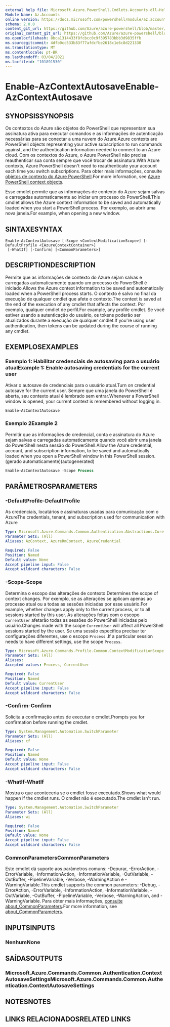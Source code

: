 ```yaml
---
external help file: Microsoft.Azure.PowerShell.Cmdlets.Accounts.dll-Help.xml
Module Name: Az.Accounts
online version: https://docs.microsoft.com/powershell/module/az.accounts/enable-azcontextautosave
schema: 2.0.0
content_git_url: https://github.com/Azure/azure-powershell/blob/master/src/Accounts/Accounts/help/Enable-AzContextAutosave.md
original_content_git_url: https://github.com/Azure/azure-powershell/blob/master/src/Accounts/Accounts/help/Enable-AzContextAutosave.md
ms.openlocfilehash: 8bca1314433f8fcbcc0c9f395783bbb3d9835ffb
ms.sourcegitcommit: 4dfb0cc533b83f77afdcfbe2618c1e6c8d221330
ms.translationtype: MT
ms.contentlocale: pt-BR
ms.lasthandoff: 03/04/2021
ms.locfileid: "101891530"
---
```

# <span data-ttu-id="8e885-101">Enable-AzContextAutosave</span><span class="sxs-lookup"><span data-stu-id="8e885-101">Enable-AzContextAutosave</span></span>

## <span data-ttu-id="8e885-102">SYNOPSIS</span><span class="sxs-lookup"><span data-stu-id="8e885-102">SYNOPSIS</span></span>
<span data-ttu-id="8e885-103">Os contextos do Azure são objetos do PowerShell que representam sua assinatura ativa para executar comandos e as informações de autenticação necessárias para se conectar a uma nuvem do Azure.</span><span class="sxs-lookup"><span data-stu-id="8e885-103">Azure contexts are PowerShell objects representing your active subscription to run commands against, and the authentication information needed to connect to an Azure cloud.</span></span> <span data-ttu-id="8e885-104">Com os contextos do Azure, o Azure PowerShell não precisa reauthenticar sua conta sempre que você trocar de assinatura.</span><span class="sxs-lookup"><span data-stu-id="8e885-104">With Azure contexts, Azure PowerShell doesn't need to reauthenticate your account each time you switch subscriptions.</span></span> <span data-ttu-id="8e885-105">Para obter mais informações, consulte [objetos de contexto do Azure PowerShell](https://docs.microsoft.com/powershell/azure/context-persistence).</span><span class="sxs-lookup"><span data-stu-id="8e885-105">For more information, see [Azure PowerShell context objects](https://docs.microsoft.com/powershell/azure/context-persistence).</span></span>

<span data-ttu-id="8e885-106">Esse cmdlet permite que as informações de contexto do Azure sejam salvas e carregadas automaticamente ao iniciar um processo do PowerShell.</span><span class="sxs-lookup"><span data-stu-id="8e885-106">This cmdlet allows the Azure context information to be saved and automatically loaded when you start a PowerShell process.</span></span> <span data-ttu-id="8e885-107">Por exemplo, ao abrir uma nova janela.</span><span class="sxs-lookup"><span data-stu-id="8e885-107">For example, when opening a new window.</span></span>

## <span data-ttu-id="8e885-108">SINTAXE</span><span class="sxs-lookup"><span data-stu-id="8e885-108">SYNTAX</span></span>

```
Enable-AzContextAutosave [-Scope <ContextModificationScope>] [-DefaultProfile <IAzureContextContainer>]
 [-WhatIf] [-Confirm] [<CommonParameters>]
```

## <span data-ttu-id="8e885-109">DESCRIPTION</span><span class="sxs-lookup"><span data-stu-id="8e885-109">DESCRIPTION</span></span>

<span data-ttu-id="8e885-110">Permite que as informações de contexto do Azure sejam salvas e carregadas automaticamente quando um processo do PowerShell é iniciado.</span><span class="sxs-lookup"><span data-stu-id="8e885-110">Allows the Azure context information to be saved and automatically loaded when a PowerShell process starts.</span></span> <span data-ttu-id="8e885-111">O contexto é salvo no final da execução de qualquer cmdlet que afete o contexto.</span><span class="sxs-lookup"><span data-stu-id="8e885-111">The context is saved at the end of the execution of any cmdlet that affects the context.</span></span> <span data-ttu-id="8e885-112">Por exemplo, qualquer cmdlet de perfil.</span><span class="sxs-lookup"><span data-stu-id="8e885-112">For example, any profile cmdlet.</span></span> <span data-ttu-id="8e885-113">Se você estiver usando a autenticação do usuário, os tokens poderão ser atualizados durante a execução de qualquer cmdlet.</span><span class="sxs-lookup"><span data-stu-id="8e885-113">If you're using user authentication, then tokens can be updated during the course of running any cmdlet.</span></span>

## <span data-ttu-id="8e885-114">EXEMPLOS</span><span class="sxs-lookup"><span data-stu-id="8e885-114">EXAMPLES</span></span>

### <span data-ttu-id="8e885-115">Exemplo 1: Habilitar credenciais de autosaving para o usuário atual</span><span class="sxs-lookup"><span data-stu-id="8e885-115">Example 1: Enable autosaving credentials for the current user</span></span>

<span data-ttu-id="8e885-116">Ativar o autosave de credenciais para o usuário atual.</span><span class="sxs-lookup"><span data-stu-id="8e885-116">Turn on credential autosave for the current user.</span></span> <span data-ttu-id="8e885-117">Sempre que uma janela do PowerShell é aberta, seu contexto atual é lembrado sem entrar.</span><span class="sxs-lookup"><span data-stu-id="8e885-117">Whenever a PowerShell window is opened, your current context is remembered without logging in.</span></span>

```powershell
Enable-AzContextAutosave
```

### <span data-ttu-id="8e885-118">Exemplo 2</span><span class="sxs-lookup"><span data-stu-id="8e885-118">Example 2</span></span>

<span data-ttu-id="8e885-119">Permitir que as informações de credencial, conta e assinatura do Azure sejam salvas e carregadas automaticamente quando você abrir uma janela do PowerShell nesta sessão do PowerShell.</span><span class="sxs-lookup"><span data-stu-id="8e885-119">Allow the Azure credential, account, and subscription information, to be saved and automatically loaded when you open a PowerShell window in this PowerShell session.</span></span> <span data-ttu-id="8e885-120">(gerado automaticamente)</span><span class="sxs-lookup"><span data-stu-id="8e885-120">(autogenerated)</span></span>

```powershell <!-- Aladdin Generated Example -->
Enable-AzContextAutosave -Scope Process
```

## <span data-ttu-id="8e885-121">PARÂMETROS</span><span class="sxs-lookup"><span data-stu-id="8e885-121">PARAMETERS</span></span>

### <span data-ttu-id="8e885-122">-DefaultProfile</span><span class="sxs-lookup"><span data-stu-id="8e885-122">-DefaultProfile</span></span>

<span data-ttu-id="8e885-123">As credenciais, locatários e assinaturas usadas para comunicação com o Azure</span><span class="sxs-lookup"><span data-stu-id="8e885-123">The credentials, tenant, and subscription used for communication with Azure</span></span>

```yaml
Type: Microsoft.Azure.Commands.Common.Authentication.Abstractions.Core.IAzureContextContainer
Parameter Sets: (All)
Aliases: AzContext, AzureRmContext, AzureCredential

Required: False
Position: Named
Default value: None
Accept pipeline input: False
Accept wildcard characters: False
```

### <span data-ttu-id="8e885-124">-Scope</span><span class="sxs-lookup"><span data-stu-id="8e885-124">-Scope</span></span>

<span data-ttu-id="8e885-125">Determina o escopo das alterações de contexto.</span><span class="sxs-lookup"><span data-stu-id="8e885-125">Determines the scope of context changes.</span></span> <span data-ttu-id="8e885-126">Por exemplo, se as alterações se aplicam apenas ao processo atual ou a todas as sessões iniciadas por esse usuário.</span><span class="sxs-lookup"><span data-stu-id="8e885-126">For example, whether changes apply only to the current process, or to all sessions started by this user.</span></span> <span data-ttu-id="8e885-127">As alterações feitas com o escopo `CurrentUser` afetarão todas as sessões do PowerShell iniciadas pelo usuário.</span><span class="sxs-lookup"><span data-stu-id="8e885-127">Changes made with the scope `CurrentUser` will affect all PowerShell sessions started by the user.</span></span> <span data-ttu-id="8e885-128">Se uma sessão específica precisar ter configurações diferentes, use o escopo `Process` .</span><span class="sxs-lookup"><span data-stu-id="8e885-128">If a particular session needs to have different settings, use the scope `Process`.</span></span>

```yaml
Type: Microsoft.Azure.Commands.Profile.Common.ContextModificationScope
Parameter Sets: (All)
Aliases:
Accepted values: Process, CurrentUser

Required: False
Position: Named
Default value: CurrentUser
Accept pipeline input: False
Accept wildcard characters: False
```

### <span data-ttu-id="8e885-129">-Confirm</span><span class="sxs-lookup"><span data-stu-id="8e885-129">-Confirm</span></span>

<span data-ttu-id="8e885-130">Solicita a confirmação antes de executar o cmdlet.</span><span class="sxs-lookup"><span data-stu-id="8e885-130">Prompts you for confirmation before running the cmdlet.</span></span>

```yaml
Type: System.Management.Automation.SwitchParameter
Parameter Sets: (All)
Aliases: cf

Required: False
Position: Named
Default value: None
Accept pipeline input: False
Accept wildcard characters: False
```

### <span data-ttu-id="8e885-131">-WhatIf</span><span class="sxs-lookup"><span data-stu-id="8e885-131">-WhatIf</span></span>

<span data-ttu-id="8e885-132">Mostra o que aconteceria se o cmdlet fosse executado.</span><span class="sxs-lookup"><span data-stu-id="8e885-132">Shows what would happen if the cmdlet runs.</span></span>
<span data-ttu-id="8e885-133">O cmdlet não é executado.</span><span class="sxs-lookup"><span data-stu-id="8e885-133">The cmdlet isn't run.</span></span>

```yaml
Type: System.Management.Automation.SwitchParameter
Parameter Sets: (All)
Aliases: wi

Required: False
Position: Named
Default value: None
Accept pipeline input: False
Accept wildcard characters: False
```

### <span data-ttu-id="8e885-134">CommonParameters</span><span class="sxs-lookup"><span data-stu-id="8e885-134">CommonParameters</span></span>
<span data-ttu-id="8e885-135">Este cmdlet dá suporte aos parâmetros comuns: -Depurar, -ErrorAction, -ErrorVariable, -InformationAction, -InformationVariable, -OutVariable, -OutBuffer, -PipelineVariable, -Verbose, -WarningAction e -WarningVariable.</span><span class="sxs-lookup"><span data-stu-id="8e885-135">This cmdlet supports the common parameters: -Debug, -ErrorAction, -ErrorVariable, -InformationAction, -InformationVariable, -OutVariable, -OutBuffer, -PipelineVariable, -Verbose, -WarningAction, and -WarningVariable.</span></span> <span data-ttu-id="8e885-136">Para obter mais informações, [consulte about_CommonParameters](http://go.microsoft.com/fwlink/?LinkID=113216).</span><span class="sxs-lookup"><span data-stu-id="8e885-136">For more information, see [about_CommonParameters](http://go.microsoft.com/fwlink/?LinkID=113216).</span></span>

## <span data-ttu-id="8e885-137">INPUTS</span><span class="sxs-lookup"><span data-stu-id="8e885-137">INPUTS</span></span>

### <span data-ttu-id="8e885-138">Nenhum</span><span class="sxs-lookup"><span data-stu-id="8e885-138">None</span></span>

## <span data-ttu-id="8e885-139">SAÍDAS</span><span class="sxs-lookup"><span data-stu-id="8e885-139">OUTPUTS</span></span>

### <span data-ttu-id="8e885-140">Microsoft.Azure.Commands.Common.Authentication.ContextAutosaveSettings</span><span class="sxs-lookup"><span data-stu-id="8e885-140">Microsoft.Azure.Commands.Common.Authentication.ContextAutosaveSettings</span></span>

## <span data-ttu-id="8e885-141">NOTES</span><span class="sxs-lookup"><span data-stu-id="8e885-141">NOTES</span></span>

## <span data-ttu-id="8e885-142">LINKS RELACIONADOS</span><span class="sxs-lookup"><span data-stu-id="8e885-142">RELATED LINKS</span></span>
